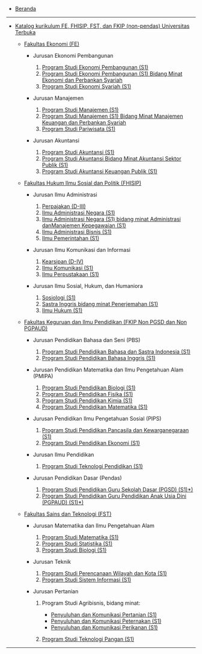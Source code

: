 - [Beranda](/README.md)

***

- [Katalog kurikulum FE, FHISIP, FST, dan FKIP (non-pendas) Universitas Terbuka](/katalog-non-pendas.md)
  - [Fakultas Ekonomi (FE)](/FE/README.md)

    - Jurusan Ekonomi Pembangunan

      1. [Program Studi Ekonomi Pembangunan (S1)](/FE/ekonomi-pembangunan-s1.md)
      2. [Program Studi Ekonomi Pembangunan (S1) Bidang Minat Ekonomi dan Perbankan Syariah](/FE/ekonomi-pembangunan-s1-bidang-minat-ekonomi-dan-perbankan-syariah.md)
      3. [Program Studi Ekonomi Syariah (S1)](/FE/ekonomi-syariah-s1.md)

    - Jurusan Manajemen

      1. [Program Studi Manajemen (S1)](/FE/manajemen-s1.md)
      2. [Program Studi Manajemen (S1) Bidang Minat Manajemen Keuangan dan Perbankan Syariah](/FE/manajemen-s1-bidang-minat-manajemen-keuangan-dan-perbankan-syariah.md)
      3. [Program Studi Pariwisata (S1)](/FE/pariwisata-s1.md)

    - Jurusan Akuntansi

      1. [Program Studi Akuntansi (S1)](/FE/akuntansi-s1.md)
      2. [Program Studi Akuntansi Bidang Minat Akuntansi Sektor Publik (S1)](/FE/akuntansi-bidang-minat-akuntansi-sektor-publik-s1.md)
      3. [Program Studi Akuntansi Keuangan Publik (S1)](/FE/akuntansi-keuangan-publik-s1.md)

  - [Fakultas Hukum Ilmu Sosial dan Politik (FHISIP)](/FHISIP/README.md)

    - Jurusan Ilmu Administrasi

      1. [Perpajakan (D-III)](/FHISIP/perpajakan-d-iii.md)
      2. [Ilmu Administrasi Negara (S1)](/FHISIP/ilmu-administrasi-negara-s1.md)
      3. [Ilmu Administrasi Negara (S1) bidang minat Administrasi danManajemen Kepegawaian (S1)](/FHISIP/ilmu-administrasi-negara-s1-bidang-minat-administrasi-dan-manajemen-kepegawaian-s1.md)
      4. [Ilmu Administrasi Bisnis (S1)](/FHISIP/ilmu-administrasi-bisnis-s1.md)
      5. [Ilmu Pemerintahan (S1)](/FHISIP/ilmu-pemerintahan-s1.md)

    - Jurusan Ilmu Komunikasi dan Informasi

      1. [Kearsipan (D-IV)](/FHISIP/kearsipan-d-iv.md)
      2. [Ilmu Komunikasi (S1)](/FHISIP/ilmu-komunikasi-s1.md)
      3. [Ilmu Perpustakaan (S1)](/FHISIP/ilmu-perpustakaan-s1.md)

    - Jurusan Ilmu Sosial, Hukum, dan Humaniora

      1. [Sosiologi (S1)](/FHISIP/sosiologi-s1.md)
      2. [Sastra Inggris bidang minat Penerjemahan (S1)](/FHISIP/sastra-inggris-bidang-minat-penerjemahan-s1.md)
      3. [Ilmu Hukum (S1)](/FHISIP/ilmu-hukum-s1.md)

  - [Fakultas Keguruan dan Ilmu Pendidikan (FKIP Non PGSD dan Non PGPAUD)](/FKIP-non-pendas/README.md)

    - Jurusan Pendidikan Bahasa dan Seni (PBS)

      1. [Program Studi Pendidikan Bahasa dan Sastra Indonesia (S1)](/FKIP-non-pendas/pendidikan-bahasa-dan-sastra-indonesia-s1.md)
      2. [Program Studi Pendidikan Bahasa Inggris (S1)](/FKIP-non-pendas/pendidikan-bahasa-inggris-s1.md)

    - Jurusan Pendidikan Matematika dan Ilmu Pengetahuan Alam (PMIPA)

      1. [Program Studi Pendidikan Biologi (S1)](/FKIP-non-pendas/pendidikan-biologi-s1.md)
      2. [Program Studi Pendidikan Fisika (S1)](/FKIP-non-pendas/pendidikan-fisika-s1.md)
      3. [Program Studi Pendidikan Kimia (S1)](/FKIP-non-pendas/pendidikan-kimia-s1.md)
      4. [Program Studi Pendidikan Matematika (S1)](/FKIP-non-pendas/pendidikan-matematika-s1.md)

    - Jurusan Pendidikan Ilmu Pengetahuan Sosial (PIPS)

      1. [Program Studi Pendidikan Pancasila dan Kewarganegaraan (S1)](/FKIP-non-pendas/pendidikan-pancasila-dan-kewarganegaraan-s1.md)
      2. [Program Studi Pendidikan Ekonomi (S1)](/FKIP-non-pendas/pendidikan-ekonomi-s1.md)

    - Jurusan Ilmu Pendidikan

      1. [Program Studi Teknologi Pendidikan (S1)](/FKIP-non-pendas/program-studi-teknologi-pendidikan-s1.md)

    - Jurusan Pendidikan Dasar (Pendas)

      1. [Program Studi Pendidikan Guru Sekolah Dasar (PGSD) (S1)*)](/FKIP-non-pendas/pendidikan-guru-sekolah-dasar-pgsd-s1.md)
      2. [Program Studi Pendidikan Guru Pendidikan Anak Usia Dini (PGPAUD) (S1)*)](/FKIP-non-pendas/pendidikan-guru-pendidikan-anak-usia-dini-pgpaud-s1.md)

  - [Fakultas Sains dan Teknologi (FST)](/FST/README.md)

    - Jurusan Matematika dan Ilmu Pengetahuan Alam

      1. [Program Studi Matematika (S1)](/FST/program-studi-matematika-s1.md)
      2. [Program Studi Statistika (S1)](/FST/program-studi-statistika-s1.md)
      3. [Program Studi Biologi (S1)](/FST/program-studi-biologi-s1.md)

    - Jurusan Teknik

      1. [Program Studi Perencanaan Wilayah dan Kota (S1)](/FST/program-studi-perencanaan-wilayah-dan-kota-s1.md)
      2. [Program Studi Sistem Informasi (S1)](/FST/program-studi-sistem-informasi-s1.md)

    - Jurusan Pertanian

      1. Program Studi Agribisnis, bidang minat:

         - [Penyuluhan dan Komunikasi Pertanian (S1)](/FST/penyuluhan-dan-komunikasi-pertanian-s1.md)
         - [Penyuluhan dan Komunikasi Peternakan (S1)](/FST/penyuluhan-dan-komunikasi-peternakan-s1.md)
         - [Penyuluhan dan Komunikasi Perikanan (S1)](/FST/penyuluhan-dan-komunikasi-perikanan-s1.md)

      2. [Program Studi Teknologi Pangan (S1)](/FST/program-studi-teknologi-pangan-s1.md)

***

